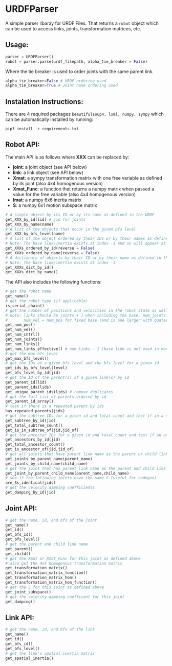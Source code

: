 # URDFParser

A simple parser libaray for URDF Files. That returns a ```robot``` object which can be used to access links, joints, transformation matrices, etc.

## Usage:
```python
parser = URDFParser()
robot = parser.parse(urdf_filepath, alpha_tie_breaker = False)
```
Where the tie breaker is used to order joints with the same parent link.
```python 
alpha_tie_breaker=False # URDF ordering used
alpha_tie_breaker=True # Joint name ordering used
```

## Instalation Instructions:
There are 4 required packages ```beautifulsoup4, lxml, numpy, sympy``` which can be automatically installed by running:
```shell
pip3 install -r requirements.txt
```

## Robot API:

The main API is as follows where **XXX** can be replaced by:
+ **joint**: a joint object (see API below)
+ **link**: a link object (see API below)
+ **Xmat**: a sympy transformation matrix with one free variable as defined by its joint (also 4x4 homogenous version)
+ **Xmat_Func**: a function that returns a numpy matrix when passed a value for the free variable (also 4x4 homogenous version)
+ **Imat**: a numpy 6x6 inertia matrix
+ **S**: a numpy 6x1 motion subspace matrix

```python
# A single object by its ID or by its name as defined in the URDF
get_XXX_by_id(lid) # jid for joints 
get_XXX_by_name(name)
# A list of the objects that occur in the given bfs level
get_XXX_by_bfs_level(name)
# A list of the object ordered by their IDs or by their names as defined in the URDF
# Note: The base link/inertia exists at index -1 and so will appear at the beginning of the list
get_XXXs_ordered_by_id(reverse = False)
get_XXXs_ordered_by_name(reverse = False)
# A dictionary of objects by their ID or by their name as defined in the URDF
# Note: The base link/inertia exists at index -1
get_XXXs_dict_by_id()
get_XXXs_dict_by_name()
```

The API also includes the following functions:
```python
# get the robot name
get_name()
# get the robot type (if applicable)
is_serial_chain()
# get the number of positions and velocities in the robot state as well as numbers of links and joints
# note: links should be joints + 1 when including the base, num_joints = num_pos
#       num_vel = num_pos for fixed base (and is one larger with quaternion)
get_num_pos()
get_num_vel()
get_num_cntrl()
get_num_joints()
get_num_links()
get_num_links_effective() # num_links - 1 (base link is not used in many RBD algorithms when fixed)
# get the max bfs_level
get_max_bfs_level()
# get the IDs at a given bfs level and the bfs level for a given id
get_ids_by_bfs_level(level)
get_bfs_level_by_id(jid)
# get the ID of the parent(s) of a given link(s) by id
get_parent_id(lid)
get_parent_ids(lids)
get_unique_parent_ids(lids) # remove duplicates
# get the full list of parents ordered by id
get_parent_id_array()
# test if there is a repeated parent by ids
has_repeated_parents(jids)
# get the subtree IDs for a given id and total count and test if in a subtree
get_subtree_by_id(jid)
get_total_subtree_count()
get_is_in_subtree_of(jid,jid_of)
# get the ancestor IDs for a given id and total count and test if an ancestor
get_ancestors_by_id(jid)
get_total_ancestor_count()
get_is_ancestor_of(jid,jid_of)
# get all joints that have parent link name as the parent or child link name as the child
get_joints_by_parent_name(parent_name)
get_joints_by_child_name(child_name)
# get the joint that has parent link name as the parent and child link name as the child
get_joint_by_parent_child_name(parent_name,child_name)
# see if the following joints have the same S (useful for codegen)
are_Ss_identical(jids)
# get the velocity damping coefficients
get_damping_by_id(jid)
```

## Joint API:
```python
# get the name, id, and bfs of the joint
get_name()
get_id()
get_bfs_id()
get_bfs_level()
# get the parent and child link name
get_parent()
get_child()
# get the Xmat or Xmat_Func for this joint as defined above
# also get the 4x4 homogenous transformation matrix
get_transformation_matrix()
get_transformation_matrix_function()
get_transformation_matrix_hom()
get_transformation_matrix_hom_function()
# get the S for this joint as defined above
get_joint_subspace()
# get the velocity damping coefficent for this joint
get_damping()
```

## Link API:
```python
# get the name, id, and bfs of the link
get_name()
get_id()
get_bfs_id()
get_bfs_level()
# get the link's spatial inertia matrix
get_spatial_inertia()
```
